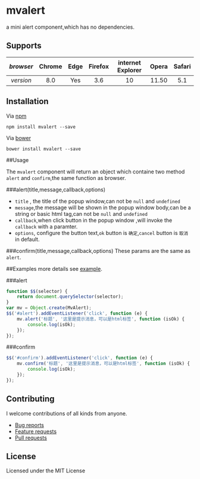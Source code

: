 # mvalert
a mini alert component,which has no dependencies.
## Supports

| *browser* | Chrome | Edge | Firefox | internet Explorer | Opera | Safari |
|  :--:  |  :--:  | :--: |  :--:   |        :--:       |  :--: |  :--:  |
| *version* | 8.0    | Yes  | 3.6 | 10 |  11.50 | 5.1 |

 
## Installation
Via [npm](https://www.npmjs.com/)

```
npm install mvalert --save
```

Via [bower](https://bower.io/)

```
bower install mvalert --save
```

##Usage

The `mvalert` component will return an object which containe two method `alert` and `confirm`,the same function as browser.

###alert(title,message,callback,options)

* `title` , the title of the popup window,can not be `null` and `undefined`
* `message`,the message will be shown in the popup window body,can be a string or basic html tag,can not be `null` and `undefined`
* `callback`,when click button in the popup window ,will invoke the `callback` with a paramter.
* `options`, configure the button text,`ok` button is `确定`,`cancel` button is `取消` in default.

###confirm(title,message,callback,options)
These params are the same as `alert`.

##Examples
more details see [example](https://github.com/snayan/mvalert/tree/master/examples).

###alert

```javascript
function $$(selector) {
    return document.querySelector(selector);
}
var mv = Object.create(MvAlert);
$$('#alert').addEventListener('click', function (e) {
    mv.alert('标题', '这里是提示消息，可以是html标签', function (isOk) {
        console.log(isOk);
    });
});
```

###confirm
 
```javascript
$$('#confirm').addEventListener('click', function (e) {
    mv.confirm('标题', '这里是提示消息，可以是html标签', function (isOk) {
        console.log(isOk);
    });
});
```
## Contributing

I welcome contributions of all kinds from anyone.

* [Bug reports](https://github.com/snayan/mvalert/issues) 
* [Feature requests](https://github.com/snayan/mvalert/issues)
* [Pull requests](https://github.com/snayan/mvalert/pulls)

## License
Licensed under the MIT License
